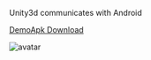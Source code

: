 Unity3d communicates with Android

[DemoApk Download](https://github.com/Longfu2012/Unity3dDemo/blob/master/Unity3dDemo/demo.apk)

![avatar](https://github.com/Longfu2012/Unity3dDemo/blob/master/Unity3dDemo/demo.gif)